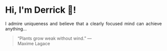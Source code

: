 # Hi, I'm Derrick 👋!
<p align="justify">I admire uniqueness and believe that a clearly focused mind can achieve anything...</p> 
<!-- #quote-start -->
<blockquote>&ldquo;Plants grow weak without wind.&rdquo; &mdash; <footer>Maxime Lagace</footer></blockquote>
<!-- #quote-end -->
